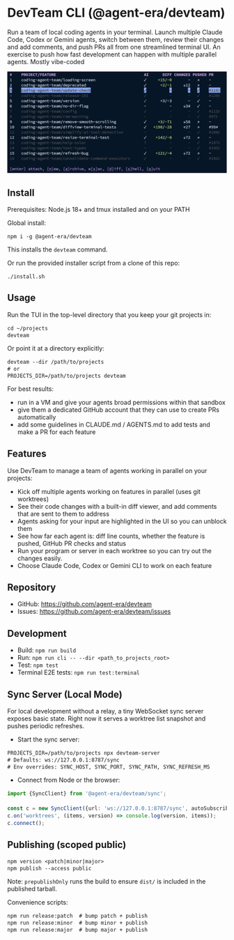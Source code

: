 # DevTeam CLI (@agent-era/devteam)

Run a team of local coding agents in your terminal. Launch multiple Claude Code, Codex or Gemini agents, switch between them, review their changes and add comments, and push PRs  all from one streamlined terminal UI. An exercise to push how fast development can happen with multiple parallel agents. Mostly vibe-coded

![Screenshot](docs/screenshot.png)

## Install

Prerequisites: Node.js 18+ and tmux installed and on your PATH

Global install:

```
npm i -g @agent-era/devteam
```

This installs the `devteam` command.

Or run the provided installer script from a clone of this repo:

```
./install.sh
```

## Usage

Run the TUI in the top-level directory that you keep your git projects in:

```
cd ~/projects
devteam
```

Or point it at a directory explicitly:

```
devteam --dir /path/to/projects
# or
PROJECTS_DIR=/path/to/projects devteam
```
For best results:
- run in a VM and give your agents broad permissions within that sandbox
- give them a dedicated GitHub account that they can use to create PRs automatically
- add some guidelines in CLAUDE.md / AGENTS.md to add tests and make a PR for each feature

## Features

Use DevTeam to manage a team of agents working in parallel on your projects:

- Kick off multiple agents working on features in parallel (uses git worktrees)
- See their code changes with a built-in diff viewer, and add comments that are sent to them to address
- Agents asking for your input are highlighted in the UI so you can unblock them
- See how far each agent is: diff line counts, whether the feature is pushed, GitHub PR checks and status
- Run your program or server in each worktree so you can try out the changes easily.
- Choose Claude Code, Codex or Gemini CLI to work on each feature

## Repository

- GitHub: https://github.com/agent-era/devteam
- Issues: https://github.com/agent-era/devteam/issues

## Development

- Build: `npm run build`
- Run: `npm run cli -- --dir <path_to_projects_root>`
- Test: `npm test`
- Terminal E2E tests: `npm run test:terminal`

## Sync Server (Local Mode)

For local development without a relay, a tiny WebSocket sync server exposes basic state. Right now it serves a worktree list snapshot and pushes periodic refreshes.

- Start the sync server:

```
PROJECTS_DIR=/path/to/projects npx devteam-server
# Defaults: ws://127.0.0.1:8787/sync
# Env overrides: SYNC_HOST, SYNC_PORT, SYNC_PATH, SYNC_REFRESH_MS
```

- Connect from Node or the browser:

```ts
import {SyncClient} from '@agent-era/devteam/sync';

const c = new SyncClient({url: 'ws://127.0.0.1:8787/sync', autoSubscribe: true});
c.on('worktrees', (items, version) => console.log(version, items));
c.connect();
```

## Publishing (scoped public)

```
npm version <patch|minor|major>
npm publish --access public
```

Note: `prepublishOnly` runs the build to ensure `dist/` is included in the published tarball.

Convenience scripts:

```
npm run release:patch  # bump patch + publish
npm run release:minor  # bump minor + publish
npm run release:major  # bump major + publish
```
